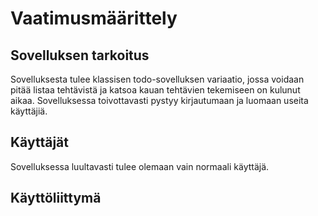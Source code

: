 # Vaatimusmäärittely
## Sovelluksen tarkoitus
Sovelluksesta tulee klassisen todo-sovelluksen variaatio, jossa voidaan pitää listaa tehtävistä ja katsoa kauan tehtävien tekemiseen on kulunut aikaa. Sovelluksessa toivottavasti pystyy kirjautumaan ja luomaan useita käyttäjiä.

## Käyttäjät
Sovelluksessa luultavasti tulee olemaan vain normaali käyttäjä.

## Käyttöliittymä

